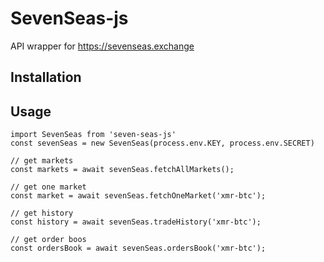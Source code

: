 # SevenSeas-js

API wrapper for https://sevenseas.exchange

## Installation

## Usage

    import SevenSeas from 'seven-seas-js'
    const sevenSeas = new SevenSeas(process.env.KEY, process.env.SECRET)
    
    // get markets
    const markets = await sevenSeas.fetchAllMarkets();

    // get one market
    const market = await sevenSeas.fetchOneMarket('xmr-btc');

    // get history
    const history = await sevenSeas.tradeHistory('xmr-btc');

    // get order boos
    const ordersBook = await sevenSeas.ordersBook('xmr-btc');